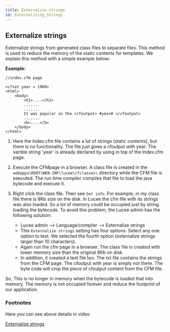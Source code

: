 ```yaml
---
title: Externalize strings
id: Externalizing_Strings
---
```

## Externalize strings ##

Externalize strings from generated class files to separate files. This method is used to reduce the memory of the static contents for templates. We explain this method with a simple example below:

**Example:**

```lucee
//index.cfm page 

<cfset year = 1960>
<html>
	<body>
		<h1>....</h1>
		.......
		.......
		It was popular in the <cfoutput> #year# </cfoutput>
		.......
		<b>....</b>
	</body>
</html>
```

1. Here the Index.cfm file contains a lot of strings (static contents), but there is no functionality. The file just gives a cfoutput with year. The varible string 'year' is already declared by using in top of the Index.cfm page.  

2. Execute the CFMpage in a browser. A class file is created in the ``webapps\ROOT\WEB-INF\lucee\cfclasses\`` directory while the CFM file is executed. The run time compiler compiles that file to load the java bytecode and execute it. 

3. Right click the class file. Then see ``Get info``. For example, in my class file there is 8Kb size on the disk. In Lucee the cfm file with its strings was also loaded. So a lot of memory could be occupied just by string loading the bytecode. To avoid this problem, the Lucee admin has the following solution:

   - Lucee admin --> Language/compiler --> Externalize strings
   - This ``Externalize strings`` setting has four options. Select any one option to test. We selected the fourth option (externalize strings larger than 10 characters).
   - Again run the cfm page in a browser. The class file is created with lower memory size than the original 8Kb on disk.
   - In addition, it created a text file too. The txt file contains the strings from the CFM page. The cfoutput with year is simply not there. The byte code will crop the piece of cfoutput content from the CFM file.

So, This is no longer in memory when the bytecode is loaded that into memory. The memory is not occupied forever and reduce the footprint of our application.

### Footnotes ###

Here you can see above details in video

[ Externalize strings ](https://youtu.be/AUcsHkVFXHE)